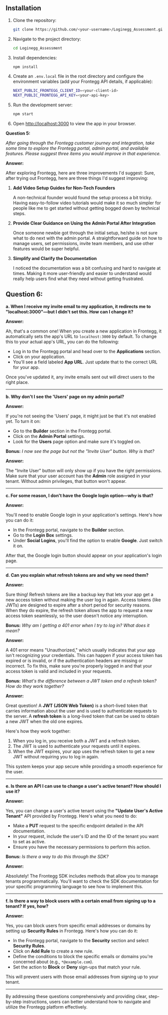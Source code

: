    ## Installation

   1. Clone the repository:
      ```bash
      git clone https://github.com/<your-username>/Loginegg_Assessment.git
      ```

   2. Navigate to the project directory:
      ```bash
      cd Loginegg_Assessment
      ```

   3. Install dependencies:
      ```bash
      npm install
      ```

   4. Create an `.env.local` file in the root directory and configure the environment variables (add your Frontegg API details, if applicable):
      ```bash
      NEXT_PUBLIC_FRONTEGG_CLIENT_ID=<your-client-id>
      NEXT_PUBLIC_FRONTEGG_API_KEY=<your-api-key>
      ```

   5. Run the development server:
      ```bash
      npm start
      ```

   6. Open [http://localhost:3000](http://localhost:3000) to view the app in your browser.


**Question 5:**

*After going through the Frontegg customer journey and integration, take some time to explore the Frontegg portal, admin portal, and available features. Please suggest three items you would improve in that experience.*

**Answer:**

After exploring Frontegg, here are three improvements I'd suggest:
Sure, after trying out Frontegg, here are three things I'd suggest improving:

1. **Add Video Setup Guides for Non-Tech Founders**

   A non-technical founder would found the setup process a bit tricky. Having easy-to-follow video tutorials would make it so much simpler for people like me to get started without getting bogged down by technical steps.

2. **Provide Clear Guidance on Using the Admin Portal After Integration**

   Once someone newbie got through the initial setup, he/she is not sure what to do next with the admin portal. A straightforward guide on how to manage users, set permissions, invite team members, and use other features would be super helpful.

3. **Simplify and Clarify the Documentation**

   I noticed the documentation was a bit confusing and hard to navigate at times. Making it more user-friendly and easier to understand would really help users find what they need without getting frustrated.

**Question 6:**
---

**a. When I receive my invite email to my application, it redirects me to "localhost:3000"—but I didn't set this. How can I change it?**

**Answer:**

Ah, that's a common one! When you create a new application in Frontegg, it automatically sets the app's URL to `localhost:3000` by default. To change this to your actual app's URL, you can do the following:

- Log in to the Frontegg portal and head over to the **Applications** section.
- Click on your application.
- You'll see a field labeled **App URL**. Just update that to the correct URL for your app.

Once you've updated it, any invite emails sent out will direct users to the right place.

---

**b. Why don't I see the 'Users' page on my admin portal?**

**Answer:**

If you're not seeing the 'Users' page, it might just be that it's not enabled yet. To turn it on:

- Go to the **Builder** section in the Frontegg portal.
- Click on the **Admin Portal** settings.
- Look for the **Users** page option and make sure it's toggled on.

**Bonus:** *I now see the page but not the "Invite User" button. Why is that?*

**Answer:**

The "Invite User" button will only show up if you have the right permissions. Make sure that your user account has the **Admin** role assigned in your tenant. Without admin privileges, that button won't appear.

---

**c. For some reason, I don't have the Google login option—why is that?**

**Answer:**

You'll need to enable Google login in your application's settings. Here's how you can do it:

- In the Frontegg portal, navigate to the **Builder** section.
- Go to the **Login Box** settings.
- Under **Social Logins**, you'll find the option to enable **Google**. Just switch it on.

After that, the Google login button should appear on your application's login page.

---

**d. Can you explain what refresh tokens are and why we need them?**

**Answer:**

Sure thing! Refresh tokens are like a backup key that lets your app get a new access token without making the user log in again. Access tokens (like JWTs) are designed to expire after a short period for security reasons. When they do expire, the refresh token allows the app to request a new access token seamlessly, so the user doesn't notice any interruption.

**Bonus:** *Why am I getting a 401 error when I try to log in? What does it mean?*

**Answer:**

A 401 error means "Unauthorized," which usually indicates that your app isn't recognizing your credentials. This can happen if your access token has expired or is invalid, or if the authentication headers are missing or incorrect. To fix this, make sure you're properly logged in and that your access token is valid and included in your requests.

**Bonus:** *What's the difference between a JWT token and a refresh token? How do they work together?*

**Answer:**

Great question! A **JWT (JSON Web Token)** is a short-lived token that carries information about the user and is used to authenticate requests to the server. A **refresh token** is a long-lived token that can be used to obtain a new JWT when the old one expires.

Here's how they work together:

1. When you log in, you receive both a JWT and a refresh token.
2. The JWT is used to authenticate your requests until it expires.
3. When the JWT expires, your app uses the refresh token to get a new JWT without requiring you to log in again.

This system keeps your app secure while providing a smooth experience for the user.

---

**e. Is there an API I can use to change a user's active tenant? How should I use it?**

**Answer:**

Yes, you can change a user's active tenant using the **"Update User's Active Tenant"** API provided by Frontegg. Here's what you need to do:

- Make a **PUT** request to the specific endpoint detailed in the API documentation.
- In your request, include the user's ID and the ID of the tenant you want to set as active.
- Ensure you have the necessary permissions to perform this action.

**Bonus:** *Is there a way to do this through the SDK?*

**Answer:**

Absolutely! The Frontegg SDK includes methods that allow you to manage tenants programmatically. You'll want to check the SDK documentation for your specific programming language to see how to implement this.

---

**f. Is there a way to block users with a certain email from signing up to a tenant? If yes, how?**

**Answer:**

Yes, you can block users from specific email addresses or domains by setting up **Security Rules** in Frontegg. Here's how you can do it:

- In the Frontegg portal, navigate to the **Security** section and select **Security Rules**.
- Click on **Add Rule** to create a new rule.
- Define the conditions to block the specific emails or domains you're concerned about (e.g., `*@example.com`).
- Set the action to **Block** or **Deny** sign-ups that match your rule.

This will prevent users with those email addresses from signing up to your tenant.

---

By addressing these questions comprehensively and providing clear, step-by-step instructions, users can better understand how to navigate and utilize the Frontegg platform effectively.
